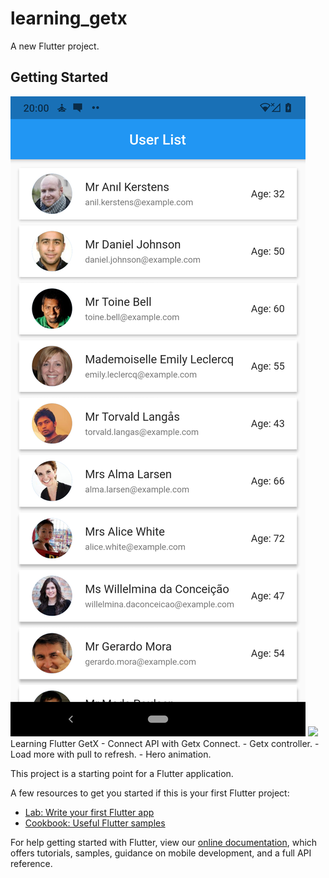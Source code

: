 # learning_getx

A new Flutter project.

## Getting Started
<img src ='flutter_01.png' />
<img src ='flutter_03.png' />
Learning Flutter GetX
- Connect API with Getx Connect.
- Getx controller.
- Load more with pull to refresh.
- Hero animation.



This project is a starting point for a Flutter application.

A few resources to get you started if this is your first Flutter project:

- [Lab: Write your first Flutter app](https://flutter.dev/docs/get-started/codelab)
- [Cookbook: Useful Flutter samples](https://flutter.dev/docs/cookbook)

For help getting started with Flutter, view our
[online documentation](https://flutter.dev/docs), which offers tutorials,
samples, guidance on mobile development, and a full API reference.
